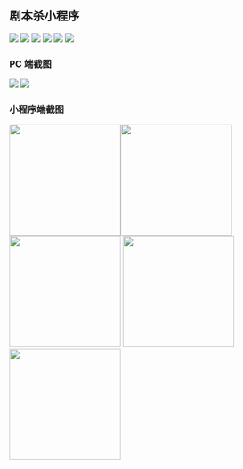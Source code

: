 ## 剧本杀小程序

![](https://img.shields.io/github/stars/pandao/editor.md.svg) ![](https://img.shields.io/github/forks/pandao/editor.md.svg) ![](https://img.shields.io/github/tag/pandao/editor.md.svg) ![](https://img.shields.io/github/release/pandao/editor.md.svg) ![](https://img.shields.io/github/issues/pandao/editor.md.svg) ![](https://img.shields.io/bower/v/editor.md.svg)

### PC 端截图

<img src='https://img1.imgtp.com/2023/02/16/313RFVWf.png'/>

<img src='https://img1.imgtp.com/2023/02/16/QI4hEKRx.png'/>

### 小程序端截图
<img src="https://img1.imgtp.com/2023/02/16/ydtVYa7O.jpg" width="200"/><img src="https://img1.imgtp.com/2023/02/16/rrIFc4g5.jpg" width="200"/><img src="https://img1.imgtp.com/2023/02/16/ywiIbuVk.jpg" width="200"/>
<img src="https://img1.imgtp.com/2023/02/16/EJdIEEuH.jpg" width="200"/>
<img src="https://img1.imgtp.com/2023/02/16/R3W1L3si.jpg" width="200"/>


